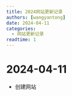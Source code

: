 ```yaml
---
title: 2024网站更新记录
authors: [wangyantong]
date: 2024-04-11
categories:
  - 网站更新记录
readtime: 1
---
```


## </p><h1 id="01" name="01"><strong>2024-04-11</strong></h1><p>

- 创建网站
